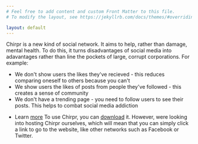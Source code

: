 ```yaml
---
# Feel free to add content and custom Front Matter to this file.
# To modify the layout, see https://jekyllrb.com/docs/themes/#overriding-theme-defaults

layout: default
---
```

Chirpr is a new kind of social network. It aims to help, rather than damage, mental health. To do this, it turns disadvantages of social media into adavantages rather than line the pockets of large, corrupt corporations. For example:

* We don't show users the likes they've recieved - this reduces comparing oneself to others because you can't
* We show users the likes of posts from people they've followed - this creates a sense of community
* We don't have a trending page - you need to follow users to see their posts. This helps to combat social media addiction

- Learn [more](/learn)
To use Chirpr, you can [download](https://github.com/jacob-macleod/Chirpr-Social-Network) it. However, were looking into hosting Chirpr ourselves, which will mean that you can simply click a link to go to the website, like other networks such as Facebook or Twitter.